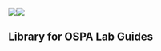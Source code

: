 ![](images/GitHub-Mark-120px-plus.png)![](images/O-SalesPartnerAcademy-rgb.png)

## Library for OSPA Lab Guides

